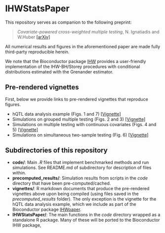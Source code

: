 # IHWStatsPaper

This repository serves as companion to the following preprint:


> *Covariate-powered cross-weighted multiple testing*, N. Ignatiadis and W.Huber [[arXiv]](https://arxiv.org/abs/1701.05179)


All numerical results and figures in the aforementioned paper are made fully third-party reproducible herein.

We note that the Bioconductor package [IHW](http://bioconductor.org/packages/IHW) provides a user-friendly implementation of the IHW-BH/Storey procedures with conditional distributions estimated with the Grenander estimator.

## Pre-rendered vignettes

First, below we provide links to pre-rendered vignettes that reproduce figures.

* hQTL data analysis example (Figs. 1 and 7) [[Vignette]](http://bioconductor.org/packages/devel/data/experiment/vignettes/IHWpaper/inst/doc/hqtl_IHW_BY.html)
* Simulations on grouped multiple testing (Figs. 2 and 3) [[Vignette]](http://htmlpreview.github.io/?https://github.com/nignatiadis/IHWStatsPaper/blob/master/vignettes/grouped_multiple_testing.html)
* Simulations on multiple testing with continuous covariates (Figs. 4 and 5) [[Vignette]](http://htmlpreview.github.io/?https://github.com/nignatiadis/IHWStatsPaper/blob/master/vignettes/betamix_simulations.html)
* Simulations on simultaneous two-sample testing (Fig. 6) [[Vignette]](http://htmlpreview.github.io/?https://github.com/nignatiadis/IHWStatsPaper/blob/master/vignettes/two_sample_testing.html)


## Subdirectories of this repository

* **code/**: Main *.R* files that implement benchmarked methods and run simulations. See README.md of subdirectory for description of files within.
* **precomputed_results/**: Simulation results from scripts in the *code* directory that have been pre-computed/cached.
* **vignettes/**: R markdown documents that produce the pre-rendered vignettes above upon being compiled (using files saved in the *precomputed_results* folder). The only exception is the vignette for the hQTL data analysis example, which we include as part of the Bioconductor package [IHWpaper](http://bioconductor.org/packages/devel/IHWpaper).
* **IHWStatsPaper/**: The main functions in the *code* directory wrapped as a standalone R package. Many of these will be ported to the Bioconductor IHW package,
